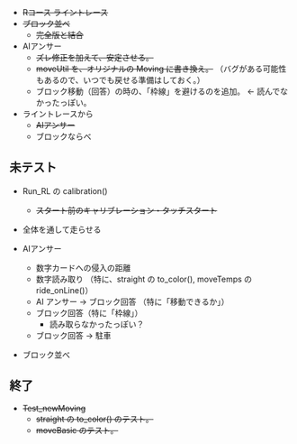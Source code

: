 - ~~Rコース ライントレース~~
- ~~ブロック並べ~~
    - ~~完全版と結合~~
- AIアンサー
    - ~~ズレ修正を加えて、安定させる。~~
    - ~~moveUtil を、オリジナルの Moving に書き換え。~~
        （バグがある可能性もあるので、いつでも戻せる準備はしておく。）
    - ブロック移動（回答）の時の、「枠線」を避けるのを追加。
        ← 読んでなかったっぽい。
- ライントレースから
    - ~~AIアンサー~~
    - ブロックならべ



## 未テスト
- Run_RL の calibration()
    - ~~スタート前のキャリブレーション・タッチスタート~~
- 全体を通して走らせる
- AIアンサー
    - 数字カードへの侵入の距離
    - 数字読み取り
        （特に、straight の to_color(), moveTemps の ride_onLine()）
    - AI アンサー → ブロック回答 （特に「移動できるか」）
    - ブロック回答（特に「枠線」）
        - 読み取らなかったっぽい？
    - ブロック回答 → 駐車

- ブロック並べ

## 終了
- ~~Test_newMoving~~
    - ~~straight の to_color() のテスト。~~
    - ~~moveBasic のテスト。~~


